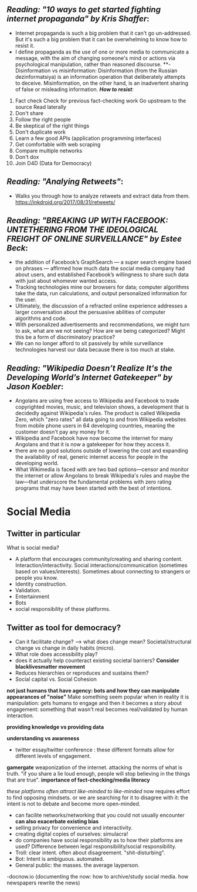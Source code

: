 ## *Reading: "10 ways to get started fighting internet propaganda" by Kris Shaffer*:
- Internet propaganda is such a big problem that it can't go un-addressed. But it's such a big problem that it can be overwhelming to know how to resist it.
- I define propaganda as the use of one or more media to communicate a message, with the aim of changing someone's mind or actions via psychological manipulation, rather than reasoned discourse.
**- Disinformation vs misinformation: Disinformation (from the Russian dezinformatsiya) is an information operation that deliberately attempts to deceive. Misinformation, on the other hand, is an inadvertent sharing of false or misleading information.
**_How to resist_**:
1. Fact check
Check for previous fact-checking work
Go upstream to the source
Read laterally
2. Don't share
3. Follow the right people
4. Be skeptical of the right things
5. Don't duplicate work
6. Learn a few good APIs (application programming interfaces)
7. Get comfortable with web scraping
8. Compare multiple networks
9. Don't dox
10. Join D4D (Data for Democracy)

## *Reading: "Analying Retweets"*:
- Walks you through how to analyze retweets and extract data from them. https://inkdroid.org/2017/08/31/retweets/

## *Reading: "BREAKING UP WITH FACEBOOK: UNTETHERING FROM THE IDEOLOGICAL FREIGHT OF ONLINE SURVEILLANCE" by Estee Beck*:
- the addition of Facebook’s GraphSearch — a super search engine based on phrases — affirmed how much data the social media company had about users, and established Facebook’s willingness to share such data with just about whomever wanted access. 
- Tracking technologies mine our browsers for data; computer algorithms take the data, run calculations, and output personalized information for the user.
- Ultimately, the discussion of a refracted online experience addresses a larger conversation about the persuasive abilities of computer algorithms and code. 
- With personalized advertisements and recommendations, we might turn to ask, what are we not seeing? How are we being categorized? Might this be a form of discriminatory practice?
- We can no longer afford to sit passively by while surveillance technologies harvest our data because there is too much at stake.

## *Reading: "Wikipedia Doesn’t Realize It's the Developing World’s Internet Gatekeeper" by Jason Koebler*:
- Angolans are using free access to Wikipedia and Facebook to trade copyrighted movies, music, and television shows, a development that is decidedly against Wikipedia's rules. The product is called Wikipedia Zero, which "zero rates" all data going to and from Wikipedia websites from mobile phone users in 64 developing countries, meaning the customer doesn't pay any money for it.
- Wikipedia and Facebook have now become the internet for many Angolans and that it is now a gatekeeper for how they access it.
- there are no good solutions outside of lowering the cost and expanding the availability of real, generic internet access for people in the developing world. 
- What Wikimedia is faced with are two bad options—censor and monitor the internet or allow Angolans to break Wikipedia's rules and maybe the law—that underscore the fundamental problems with zero rating programs that may have been started with the best of intentions.

# Social Media

## Twitter in particular

What is social media? 
- A platform that encourages community/creating and sharing content. Interaction/interactivity. Social interactions/communication (sometimes based on values/interests). Sometimes about connecting to strangers or people you know. 
- Identity construction. 
- Validation. 
- Entertainment
- Bots
- social responsibility of these platforms. 

## Twitter as tool for democracy?
- Can it facilitate change? --> what does change mean? Societal/structural change vs change in daily habits (micro). 
- What role does accessibility play?
- does it actually help counteract existing societal barriers?
**Consider blacklivesmatter movement**
- Reduces hierarchies or reproduces and sustains them?
- Social capital vs. Social Cohesion

**not just humans that have agency: bots and how they can manipulate appearances of "noise"** Make something seem popular when in reality it is manipulation: gets humans to engage and then it becomes a story about engagement: something that wasn't real becomes real/validated by human interaction. 

**providing knowledge vs providing data** 

**understanding vs awareness** 

- twitter essay/twitter conference : these different formats allow for different levels of engagement. 

**gamergate** weaponization of the internet. attacking the norms of what is truth. "if you share a lie loud enough, people will stop believing in the things that are true". **importance of fact-checking/media literacy** 

*these platforms often attract like-minded to like-minded* now requires effort to find opposing mindsets. or we are searching for it to disagree with it: the intent is not to debate and become more open-minded.  

- can facilite networks/networking that you could not usually encounter **can also exacerbate existing bias** 
- selling privacy for convenience and interactivity. 
- creating digital copies of ourselves: simulacra!
- do companies have social responsibility as to how their platforms are used? Difference between legal responsibility/social responsibility. 
- Troll: clear intent. often about disagreement. "shit-disturbing". 
- Bot: Intent is ambiguous. automated.
- General public: the masses. the average layperson. 

-docnow.io (documenting the now: how to archive/study social media. how newspapers rewrite the news)
